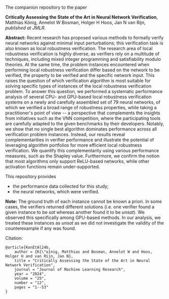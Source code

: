 The companion repository to the paper 

**Critically Assessing the State of the Art in Neural Network Verification**, Matthias König, Annelot W Bosman, Holger H Hoos, Jan N van Rijn, *published at JMLR*. 

**Abstract:** Recent research has proposed various methods to formally verify neural networks against minimal input perturbations; this verification task is also known as local robustness verification. The research area of local robustness verification is highly diverse, as verifiers rely on a multitude of techniques, including mixed integer programming and satisfiability modulo theories. At the same time, the problem instances encountered when performing local robustness verification differ based on the network to be verified, the property to be verified and the specific network input. This raises the question of which verification algorithm is most suitable for solving specific types of instances of the local robustness verification problem. To answer this question, we performed a systematic performance analysis of several CPU- and GPU-based local robustness verification systems on a newly and carefully assembled set of 79 neural networks, of which we verified a broad range of robustness properties, while taking a practitioner's point of view -- a perspective that complements the insights from initiatives such as the VNN competition, where the participating tools are carefully adapted to the given benchmarks by their developers. Notably, we show that no single best algorithm dominates performance across all verification problem instances. Instead, our results reveal complementarities in verifier performance and illustrate the potential of leveraging algorithm portfolios for more efficient local robustness verification. We quantify this complementarity using various performance measures, such as the Shapley value. Furthermore, we confirm the notion that most algorithms only support ReLU-based networks, while other activation functions remain under-supported.

This repository provides

- the performance data collected for this study;
- the neural networks, which were verified.

**Note:** The ground truth of each instance cannot be known a priori. In some cases, the verifiers returned different solutions (i.e. one verifier found a given instance to be *sat* whereas another found it to be *unsat*). We observed this specifically among GPU-based methods. In our analysis, we treated these instances as *unsat* as we did not investigate the validity of the counterexample if any was found.

Citation:
```
@article{KonEtAl24b,
    author = {K{\"o}nig, Matthias and Bosman, Annelot W and Hoos, Holger H and van Rijn, Jan N},
    title = "Critically Assessing the State of the Art in Neural Network Verification",
    journal = "Journal of Machine Learning Research",
    year = "2024",
    volume = "25",
    number = "12",
    pages = "1--53"
}
```
